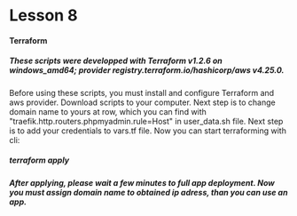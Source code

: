 # Lesson 8

#### Terraform
##### These scripts were developped with Terraform v1.2.6 on windows_amd64; provider registry.terraform.io/hashicorp/aws v4.25.0. 
Before using these scripts, you must install and configure Terraform and aws provider. Download scripts to your computer. Next step is to change domain name to yours at row, which you can find with "traefik.http.routers.phpmyadmin.rule=Host" in user_data.sh file. Next step is to add your credentials to vars.tf file. Now you can start terraforming with cli:
##### terraform apply
##### After applying, please wait a few minutes to full app deployment. Now you must assign domain name to obtained ip adress, than you can use an app.
